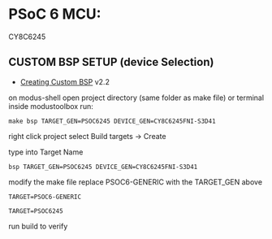 # PSoC 6 MCU: 

CY8C6245

## CUSTOM BSP SETUP (device Selection)

- [Creating Custom BSP](https://community.infineon.com/t5/Knowledge-Base-Articles/Creating-Custom-BSPs-in-ModusToolbox-KBA230822/ta-p/251741) v2.2

on modus-shell open project directory (same folder as make file) or terminal inside modustoolbox run:

```
make bsp TARGET_GEN=PSOC6245 DEVICE_GEN=CY8C6245FNI-S3D41
```
right click project
select Build targets -> Create

type into Target Name
```
bsp TARGET_GEN=PSOC6245 DEVICE_GEN=CY8C6245FNI-S3D41
```

modify the make file replace PSOC6-GENERIC with the TARGET_GEN above

```
TARGET=PSOC6-GENERIC
```

```
TARGET=PSOC6245
```

run build to verify